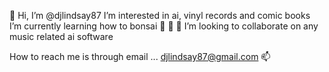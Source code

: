 👋 Hi, I’m @djlindsay87
I’m interested in ai, vinyl records and comic books
I’m currently learning how to bonsai  🌱  🌱  🌱 
I’m looking to collaborate on any music related ai software 

How to reach me is through email ... djlindsay87@gmail.com 📫

<!---
djlindsay87/djlindsay87 is a ✨ special ✨ repository because its `README.md` (this file) appears on your GitHub profile.
You can click the Preview link to take a look at your changes.
--->
